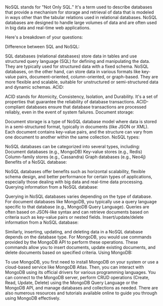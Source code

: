 NoSQL stands for "Not Only SQL." It's a term used to describe databases that provide a mechanism for storage and retrieval of data that is modeled in ways other than the tabular relations used in relational databases. NoSQL databases are designed to handle large volumes of data and are often used in big data and real-time web applications.

Here's a breakdown of your questions:

Difference between SQL and NoSQL:

SQL databases (relational databases) store data in tables and use structured query language (SQL) for defining and manipulating the data. They are typically used for structured data with a fixed schema.
NoSQL databases, on the other hand, can store data in various formats like key-value pairs, document-oriented, column-oriented, or graph-based. They are more flexible and scalable, suitable for unstructured or semi-structured data and dynamic schemas.
ACID:

ACID stands for Atomicity, Consistency, Isolation, and Durability. It's a set of properties that guarantee the reliability of database transactions. ACID-compliant databases ensure that database transactions are processed reliably, even in the event of system failures.
Document storage:

Document storage is a type of NoSQL database model where data is stored in a semi-structured format, typically in documents (like JSON or XML). Each document contains key-value pairs, and the structure can vary from one document to another within the same collection.
NoSQL types:

NoSQL databases can be categorized into several types, including:
Document databases (e.g., MongoDB)
Key-value stores (e.g., Redis)
Column-family stores (e.g., Cassandra)
Graph databases (e.g., Neo4j)
Benefits of a NoSQL database:

NoSQL databases offer benefits such as horizontal scalability, flexible schema design, and better performance for certain types of applications, especially those dealing with big data and real-time data processing.
Querying information from a NoSQL database:

Querying in NoSQL databases varies depending on the type of database. For document databases like MongoDB, you typically use a query language specific to that database (e.g., MongoDB Query Language). Queries are often based on JSON-like syntax and can retrieve documents based on criteria such as key-value pairs or nested fields.
Insert/update/delete information from a NoSQL database:

Similarly, inserting, updating, and deleting data in a NoSQL database depends on the database type. For MongoDB, you would use commands provided by the MongoDB API to perform these operations. These commands allow you to insert documents, update existing documents, and delete documents based on specified criteria.
Using MongoDB:

To use MongoDB, you first need to install MongoDB on your system or use a cloud-based service like MongoDB Atlas. Then, you can interact with MongoDB using its official drivers for various programming languages. You can connect to the MongoDB server, perform CRUD operations (Create, Read, Update, Delete) using the MongoDB Query Language or the MongoDB API, and manage databases and collections as needed. There are also numerous resources and tutorials available online to guide you through using MongoDB effectively.

